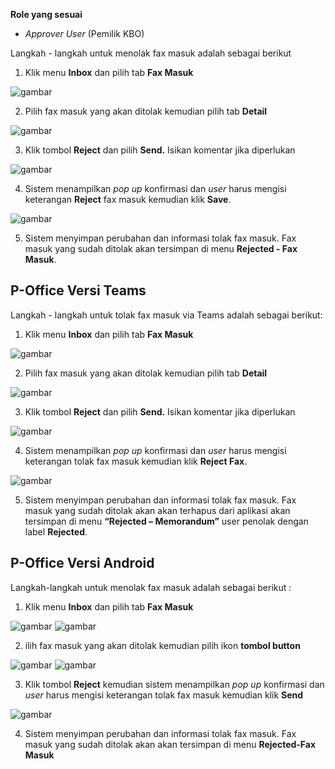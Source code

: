 **Role yang sesuai**

- *Approver User* (Pemilik KBO)

Langkah - langkah untuk menolak fax masuk adalah sebagai berikut

1. Klik menu **Inbox** dan pilih tab **Fax Masuk**

![gambar](FaxMasuk/FM_WEB/TolakFM01.png) 

2. Pilih fax masuk yang akan ditolak kemudian pilih tab **Detail**

![gambar](FaxMasuk/FM_WEB/TolakFM02.png) 


3. Klik tombol **Reject** dan pilih **Send.** Isikan komentar jika diperlukan

![gambar](FaxMasuk/FM_WEB/TolakFM03.png) 

4. Sistem menampilkan *pop up* konfirmasi dan *user* harus mengisi keterangan **Reject** fax masuk kemudian klik **Save**.

![gambar](FaxMasuk/FM_WEB/TolakFM04.png) 

5. Sistem menyimpan perubahan dan informasi tolak fax masuk. Fax masuk yang sudah ditolak akan tersimpan di menu **Rejected - Fax Masuk**.

## **P-Office Versi Teams**

Langkah - langkah untuk tolak fax masuk via Teams adalah sebagai berikut:

1. Klik menu **Inbox** dan pilih tab **Fax Masuk**

![gambar](FaxMasuk/FM_Teams/FM15.png)

2. Pilih fax masuk yang akan ditolak kemudian pilih tab **Detail**

![gambar](FaxMasuk/FM_Teams/FM16.png)

3. Klik tombol **Reject** dan pilih **Send.** Isikan komentar jika diperlukan

![gambar](FaxMasuk/FM_Teams/FM17.png)

4. Sistem menampilkan *pop up* konfirmasi dan *user* harus mengisi keterangan tolak fax masuk kemudian klik **Reject Fax**.

![gambar](FaxMasuk/FM_Teams/FM18.png)

5.	Sistem menyimpan perubahan dan informasi tolak fax masuk. Fax masuk yang sudah ditolak akan akan terhapus dari aplikasi akan tersimpan di menu **“Rejected – Memorandum”** user penolak dengan label **Rejected**.


## **P-Office Versi Android**

Langkah-langkah untuk menolak fax masuk adalah sebagai berikut :

1. Klik menu **Inbox** dan pilih tab **Fax Masuk**

![gambar](FaxMasuk/FM_Android/TolakFM/A01.jpg) ![gambar](FaxMasuk/FM_Android/TolakFM/A02.jpg)

2. ilih fax masuk yang akan ditolak kemudian pilih ikon **tombol button**

![gambar](FaxMasuk/FM_Android/TolakFM/A03.jpg) ![gambar](FaxMasuk/FM_Android/TolakFM/A04.jpg)

3. Klik tombol **Reject** kemudian sistem menampilkan _pop up_ konfirmasi dan _user_ harus mengisi keterangan tolak fax masuk kemudian klik **Send**

![gambar](FaxMasuk/FM_Android/TolakFM/A05.jpg)

4. Sistem menyimpan perubahan dan informasi tolak fax masuk. Fax masuk yang sudah ditolak akan akan tersimpan di menu **Rejected-Fax Masuk**
